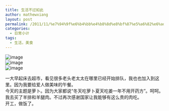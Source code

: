 ```yaml
---
title: 生活不过如此
author: mathewxiang
layout: post
permalink: /2011/11/%e7%94%9f%e6%b4%bb%e4%b8%8d%e8%bf%87%e5%a6%82%e6%ad%a4/
categories:
  - 日常小计
tags:
  - 生活，美食
---
```

<img style="display:block;margin-right:auto;margin-left:auto;" alt="image" src="http://www.yyxzy.org/wp-content/uploads/2011/11/wpid-IMG_20111113_122104.jpg-1.jpg" />

<img style="display:block;margin-right:auto;margin-left:auto;" alt="image" src="http://www.yyxzy.org/wp-content/uploads/2011/11/wpid-IMG_20111113_122104.jpg" />

<img style="display:block;margin-right:auto;margin-left:auto;" alt="image" src="http://www.yyxzy.org/wp-content/uploads/2011/11/wpid-IMG_20111113_115636.jpg" />

一大早起床去超市，看见很多老头老太太在哪里已经开始排队，我也也加入到这里。因为我要给爱人做美味的午餐。  
今天的主题是萝卜。因为大家都说“冬天吃萝卜夏天吃姜一年不用开药方”。呵呵。  
我去买了羊排和羊腿肉。不过再次感谢国家让我能够有这么贵的肉吃。  
开工，做饭了。
